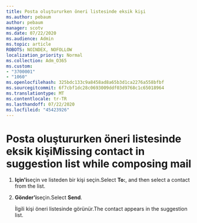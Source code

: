 ```yaml
---
title: Posta oluştururken öneri listesinde eksik kişi
ms.author: pebaum
author: pebaum
manager: scotv
ms.date: 07/22/2020
ms.audience: Admin
ms.topic: article
ROBOTS: NOINDEX, NOFOLLOW
localization_priority: Normal
ms.collection: Adm_O365
ms.custom:
- "3700001"
- "1060"
ms.openlocfilehash: 325bdc133c9a8458ad8a65b3d1ca2276a558bfbf
ms.sourcegitcommit: 6f7cbf1dc28c0693009ddf03d9768c1c65018964
ms.translationtype: MT
ms.contentlocale: tr-TR
ms.lasthandoff: 07/22/2020
ms.locfileid: "45423926"
---
```

# <a name="missing-contact-in-suggestion-list-while-composing-mail"></a><span data-ttu-id="4cd44-102">Posta oluştururken öneri listesinde eksik kişi</span><span class="sxs-lookup"><span data-stu-id="4cd44-102">Missing contact in suggestion list while composing mail</span></span>

1. <span data-ttu-id="4cd44-103">**Için'i**seçin ve listeden bir kişi seçin.</span><span class="sxs-lookup"><span data-stu-id="4cd44-103">Select **To:**, and then select a contact from the list.</span></span>
2. <span data-ttu-id="4cd44-104">**Gönder'i**seçin.</span><span class="sxs-lookup"><span data-stu-id="4cd44-104">Select **Send**.</span></span>

    <span data-ttu-id="4cd44-105">İlgili kişi öneri listesinde görünür.</span><span class="sxs-lookup"><span data-stu-id="4cd44-105">The contact appears in the suggestion list.</span></span>